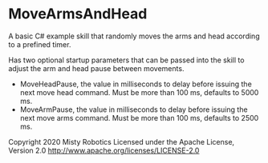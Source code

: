 # MoveArmsAndHead

A basic C# example skill that randomly moves the arms and head according to a prefined timer.

Has two optional startup parameters that can be passed into the skill to adjust the arm and head pause between movements.

- MoveHeadPause, the value in milliseconds to delay before issuing the next move head command. Must be more than 100 ms, defaults to 5000 ms.
- MoveArmPause, the value in milliseconds to delay before issuing the next move arms command.  Must be more than 100 ms, defaults to 2500 ms.

Copyright 2020 Misty Robotics
Licensed under the Apache License, Version 2.0
http://www.apache.org/licenses/LICENSE-2.0
